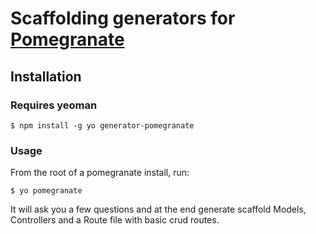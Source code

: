 # Scaffolding generators for [Pomegranate](https://github.com/PaperElectron/Pomegranate)

## Installation

### Requires yeoman

```shell
$ npm install -g yo generator-pomegranate
```

### Usage

From the root of a pomegranate install, run:

```shell
$ yo pomegranate
```

It will ask you a few questions and at the end generate scaffold Models,
Controllers and a Route file with basic crud routes.